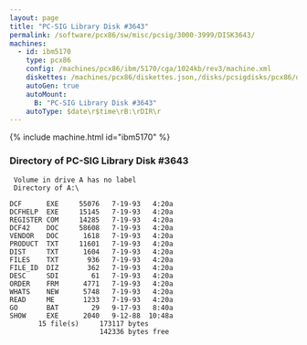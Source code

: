 ```yaml
---
layout: page
title: "PC-SIG Library Disk #3643"
permalink: /software/pcx86/sw/misc/pcsig/3000-3999/DISK3643/
machines:
  - id: ibm5170
    type: pcx86
    config: /machines/pcx86/ibm/5170/cga/1024kb/rev3/machine.xml
    diskettes: /machines/pcx86/diskettes.json,/disks/pcsigdisks/pcx86/diskettes.json
    autoGen: true
    autoMount:
      B: "PC-SIG Library Disk #3643"
    autoType: $date\r$time\rB:\rDIR\r
---
```


{% include machine.html id="ibm5170" %}

### Directory of PC-SIG Library Disk #3643

     Volume in drive A has no label
     Directory of A:\

    DCF      EXE     55076   7-19-93   4:20a
    DCFHELP  EXE     15145   7-19-93   4:20a
    REGISTER COM     14285   7-19-93   4:20a
    DCF42    DOC     58608   7-19-93   4:20a
    VENDOR   DOC      1618   7-19-93   4:20a
    PRODUCT  TXT     11601   7-19-93   4:20a
    DIST     TXT      1604   7-19-93   4:20a
    FILES    TXT       936   7-19-93   4:20a
    FILE_ID  DIZ       362   7-19-93   4:20a
    DESC     SDI        61   7-19-93   4:20a
    ORDER    FRM      4771   7-19-93   4:20a
    WHATS    NEW      5748   7-19-93   4:20a
    READ     ME       1233   7-19-93   4:20a
    GO       BAT        29   9-17-93   8:40a
    SHOW     EXE      2040   9-12-88  10:48a
           15 file(s)     173117 bytes
                          142336 bytes free
